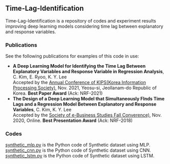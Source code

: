 ## Time-Lag-Identification
Time-Lag-Identification is a repository of codes and experiment results improving deep learning models considering time lag between explanatory and response variables.

### Publications
See the following publications for examples of this code in use:
 * **A Deep Learning Model for Identifying the Time Lag Between Explanatory Variables and Response Variable in Regression Analysis**, C. Kim, E. Ryoo, K. Y. Lee  
Accepted by the [Annual Conference of KIPS(Korea Information Processing Society)](https://www.manuscriptlink.com/society/kips/conference/ack2021?societyAbbr=kips), Nov. 2021, Yeosu-si, Jeollanam-do Republic of Korea. **Best Paper Award** (Ack: NRF-2021)
 * **The Design of a Deep Learning Model that Simultaneously FInds Time Lags and a Regression Model Between Explanatory and Response Variables**, C. Kim, K. Y. Lee  
Accepted by the [Society of e-Business Studies Fall Converence)](http://www.calsec.or.kr/databank/proceeding/calsec2020_fc_paper.html), Nov. 2020, Online. **Best Presentation Award** (Ack: NRF-2018)

### Codes
[synthetic_mlp.py](synthetic_mlp.py) is the Python code of Synthetic dataset using MLP.  
[synthetic_cnn.py](synthetic_cnn.py) is the Python code of Synthetic dataset using CNN.  
[synthetic_lstm.py](synthetic_lstm.py) is the Python code of Synthetic dataset using LSTM.
